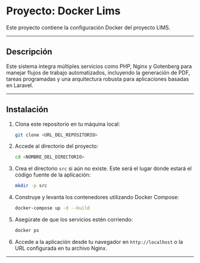 # Proyecto: Docker Lims

Este proyecto contiene la configuración Docker del proyecto LIMS.

---

## Descripción

Este sistema integra múltiples servicios como PHP, Nginx y Gotenberg para manejar flujos de trabajo automatizados, incluyendo la generación de PDF, tareas programadas y una arquitectura robusta para aplicaciones basadas en Laravel.

---

## Instalación

1. Clona este repositorio en tu máquina local:
   ```bash
   git clone <URL_DEL_REPOSITORIO>
   ```

2. Accede al directorio del proyecto:
   ```bash
   cd <NOMBRE_DEL_DIRECTORIO>
   ```

3. Crea el directorio `src` si aún no existe. Este será el lugar donde estará el código fuente de la aplicación:
   ```bash
   mkdir -p src
   ```

4. Construye y levanta los contenedores utilizando Docker Compose:
   ```bash
   docker-compose up -d --build
   ```

5. Asegúrate de que los servicios estén corriendo:
   ```bash
   docker ps
   ```

6. Accede a la aplicación desde tu navegador en `http://localhost` o la URL configurada en tu archivo Nginx.

---

